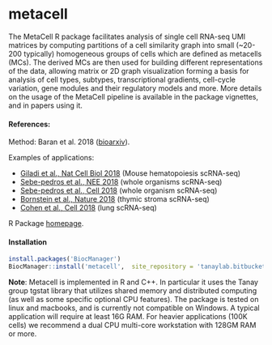 metacell
========

The MetaCell R package facilitates analysis of single cell RNA-seq UMI matrices by computing partitions of a cell similarity graph into small (~20-200 typically) homogeneous groups of cells which are defined as metacells (MCs). The derived MCs are then used for building different representations of the data, allowing matrix or 2D graph visualization forming a basis for analysis of cell types, subtypes, transcriptional gradients, cell-cycle variation, gene modules and their regulatory models and more. More details on the usage of the MetaCell pipeline is available in the package vignettes, and in papers using it.

#### References:

Method: Baran et al. 2018 ([bioarxiv](https://www.biorxiv.org/content/early/2018/10/08/437665)).

Examples of applications:

-   [Giladi et al., Nat Cell Biol 2018](http://www.nature.com/articles/s41556-018-0121-4) (Mouse hematopoiesis scRNA-seq)
-   [Sebe-pedros et al., NEE 2018](https://www.nature.com/articles/s41559-018-0575-6) (whole organisms scRNA-seq)
-   [Sebe-pedros et al., Cell 2018](https://www.cell.com/cell/abstract/S0092-8674(18)30596-8) (whole organism scRNA-seq)
-   [Bornstein et al., Nature 2018](https://www.nature.com/articles/s41586-018-0346-1) (thymic stroma scRNA-seq)
-   [Cohen et al., Cell 2018](https://www.cell.com/cell/fulltext/S0092-8674(18)31181-4) (lung scRNA-seq)

R Package [homepage](https://tanaylab.bitbucket.io/metacell-r/index.html).

#### Installation

``` r
install.packages('BiocManager') 
BiocManager::install('metacell',  site_repository = 'tanaylab.bitbucket.io/repo', update = FALSE)
```

**Note**: Metacell is implemented in R and C++. In particular it uses the Tanay group tgstat library that utilizes shared memory and distributed computing (as well as some specific optional CPU features). The package is tested on linux and macbooks, and is currently not compatible on Windows. A typical application will require at least 16G RAM. For heavier applications (100K cells) we recommend a dual CPU multi-core workstation with 128GM RAM or more.
